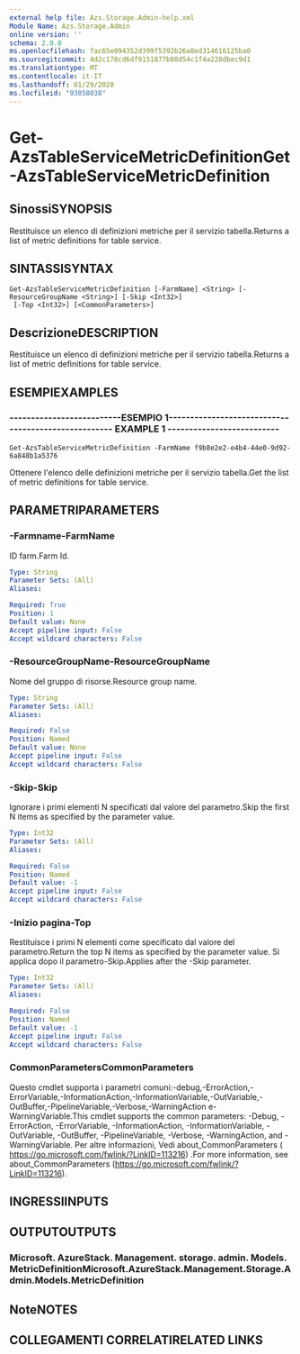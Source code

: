```yaml
---
external help file: Azs.Storage.Admin-help.xml
Module Name: Azs.Storage.Admin
online version: ''
schema: 2.0.0
ms.openlocfilehash: fac65e094352d399f5392b26a8ed314616125ba0
ms.sourcegitcommit: 4d2c178cd6df9151877b08d54c1f4a228dbec9d1
ms.translationtype: MT
ms.contentlocale: it-IT
ms.lasthandoff: 01/29/2020
ms.locfileid: "93858038"
---
```

# <span data-ttu-id="f4aa2-101">Get-AzsTableServiceMetricDefinition</span><span class="sxs-lookup"><span data-stu-id="f4aa2-101">Get-AzsTableServiceMetricDefinition</span></span>

## <span data-ttu-id="f4aa2-102">Sinossi</span><span class="sxs-lookup"><span data-stu-id="f4aa2-102">SYNOPSIS</span></span>
<span data-ttu-id="f4aa2-103">Restituisce un elenco di definizioni metriche per il servizio tabella.</span><span class="sxs-lookup"><span data-stu-id="f4aa2-103">Returns a list of metric definitions for table service.</span></span>

## <span data-ttu-id="f4aa2-104">SINTASSI</span><span class="sxs-lookup"><span data-stu-id="f4aa2-104">SYNTAX</span></span>

```
Get-AzsTableServiceMetricDefinition [-FarmName] <String> [-ResourceGroupName <String>] [-Skip <Int32>]
 [-Top <Int32>] [<CommonParameters>]
```

## <span data-ttu-id="f4aa2-105">Descrizione</span><span class="sxs-lookup"><span data-stu-id="f4aa2-105">DESCRIPTION</span></span>
<span data-ttu-id="f4aa2-106">Restituisce un elenco di definizioni metriche per il servizio tabella.</span><span class="sxs-lookup"><span data-stu-id="f4aa2-106">Returns a list of metric definitions for table service.</span></span>

## <span data-ttu-id="f4aa2-107">ESEMPI</span><span class="sxs-lookup"><span data-stu-id="f4aa2-107">EXAMPLES</span></span>

### <span data-ttu-id="f4aa2-108">--------------------------ESEMPIO 1--------------------------</span><span class="sxs-lookup"><span data-stu-id="f4aa2-108">-------------------------- EXAMPLE 1 --------------------------</span></span>
```
Get-AzsTableServiceMetricDefinition -FarmName f9b8e2e2-e4b4-44e0-9d92-6a848b1a5376
```

<span data-ttu-id="f4aa2-109">Ottenere l'elenco delle definizioni metriche per il servizio tabella.</span><span class="sxs-lookup"><span data-stu-id="f4aa2-109">Get the list of metric definitions for table service.</span></span>

## <span data-ttu-id="f4aa2-110">PARAMETRI</span><span class="sxs-lookup"><span data-stu-id="f4aa2-110">PARAMETERS</span></span>

### <span data-ttu-id="f4aa2-111">-Farmname</span><span class="sxs-lookup"><span data-stu-id="f4aa2-111">-FarmName</span></span>
<span data-ttu-id="f4aa2-112">ID farm.</span><span class="sxs-lookup"><span data-stu-id="f4aa2-112">Farm Id.</span></span>

```yaml
Type: String
Parameter Sets: (All)
Aliases: 

Required: True
Position: 1
Default value: None
Accept pipeline input: False
Accept wildcard characters: False
```

### <span data-ttu-id="f4aa2-113">-ResourceGroupName</span><span class="sxs-lookup"><span data-stu-id="f4aa2-113">-ResourceGroupName</span></span>
<span data-ttu-id="f4aa2-114">Nome del gruppo di risorse.</span><span class="sxs-lookup"><span data-stu-id="f4aa2-114">Resource group name.</span></span>

```yaml
Type: String
Parameter Sets: (All)
Aliases: 

Required: False
Position: Named
Default value: None
Accept pipeline input: False
Accept wildcard characters: False
```

### <span data-ttu-id="f4aa2-115">-Skip</span><span class="sxs-lookup"><span data-stu-id="f4aa2-115">-Skip</span></span>
<span data-ttu-id="f4aa2-116">Ignorare i primi elementi N specificati dal valore del parametro.</span><span class="sxs-lookup"><span data-stu-id="f4aa2-116">Skip the first N items as specified by the parameter value.</span></span>

```yaml
Type: Int32
Parameter Sets: (All)
Aliases: 

Required: False
Position: Named
Default value: -1
Accept pipeline input: False
Accept wildcard characters: False
```

### <span data-ttu-id="f4aa2-117">-Inizio pagina</span><span class="sxs-lookup"><span data-stu-id="f4aa2-117">-Top</span></span>
<span data-ttu-id="f4aa2-118">Restituisce i primi N elementi come specificato dal valore del parametro.</span><span class="sxs-lookup"><span data-stu-id="f4aa2-118">Return the top N items as specified by the parameter value.</span></span>
<span data-ttu-id="f4aa2-119">Si applica dopo il parametro-Skip.</span><span class="sxs-lookup"><span data-stu-id="f4aa2-119">Applies after the -Skip parameter.</span></span>

```yaml
Type: Int32
Parameter Sets: (All)
Aliases: 

Required: False
Position: Named
Default value: -1
Accept pipeline input: False
Accept wildcard characters: False
```

### <span data-ttu-id="f4aa2-120">CommonParameters</span><span class="sxs-lookup"><span data-stu-id="f4aa2-120">CommonParameters</span></span>
<span data-ttu-id="f4aa2-121">Questo cmdlet supporta i parametri comuni:-debug,-ErrorAction,-ErrorVariable,-InformationAction,-InformationVariable,-OutVariable,-OutBuffer,-PipelineVariable,-Verbose,-WarningAction e-WarningVariable.</span><span class="sxs-lookup"><span data-stu-id="f4aa2-121">This cmdlet supports the common parameters: -Debug, -ErrorAction, -ErrorVariable, -InformationAction, -InformationVariable, -OutVariable, -OutBuffer, -PipelineVariable, -Verbose, -WarningAction, and -WarningVariable.</span></span> <span data-ttu-id="f4aa2-122">Per altre informazioni, Vedi about_CommonParameters ( https://go.microsoft.com/fwlink/?LinkID=113216) .</span><span class="sxs-lookup"><span data-stu-id="f4aa2-122">For more information, see about_CommonParameters (https://go.microsoft.com/fwlink/?LinkID=113216).</span></span>

## <span data-ttu-id="f4aa2-123">INGRESSI</span><span class="sxs-lookup"><span data-stu-id="f4aa2-123">INPUTS</span></span>

## <span data-ttu-id="f4aa2-124">OUTPUT</span><span class="sxs-lookup"><span data-stu-id="f4aa2-124">OUTPUTS</span></span>

### <span data-ttu-id="f4aa2-125">Microsoft. AzureStack. Management. storage. admin. Models. MetricDefinition</span><span class="sxs-lookup"><span data-stu-id="f4aa2-125">Microsoft.AzureStack.Management.Storage.Admin.Models.MetricDefinition</span></span>

## <span data-ttu-id="f4aa2-126">Note</span><span class="sxs-lookup"><span data-stu-id="f4aa2-126">NOTES</span></span>

## <span data-ttu-id="f4aa2-127">COLLEGAMENTI CORRELATI</span><span class="sxs-lookup"><span data-stu-id="f4aa2-127">RELATED LINKS</span></span>

